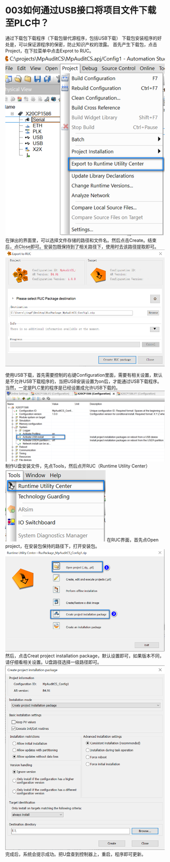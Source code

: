 # 003如何通过USB接口将项目文件下载至PLC中？
通过下载包下载程序（下载包替代源程序，包括USB下载）
下载包安装程序的好处是，可以保证源程序的保密，防止知识产权的泄露。
首先产生下载包，点击Project，在下拉菜单中点击Exprot to RUC。
![Img](./FILES/003如何通过USB接口将项目文件下载至PLC中？.md/img-20220528211343.png)
在弹出的界面里，可以选择文件存储的路径和文件名。然后点击Create。结束后，点Close即可。安装包既保持到了相关路径下，使用时去该路径提取即可。
![Img](./FILES/003如何通过USB接口将项目文件下载至PLC中？.md/img-20220528211349.png)

使用USB下载，首先需要控制的右键Configuration里面，需要有相关设置，默认是不允许USB下载程序的，当把USB安装设置为on后，才能通过USB下载程序。当然，一定是PLC里的程序是已经设置成允许USB下载的。
![Img](./FILES/003如何通过USB接口将项目文件下载至PLC中？.md/img-20220528211359.png)
制作U盘安装文件，先点Tools，然后点开RUC（Runtime Utility Center）
![Img](./FILES/003如何通过USB接口将项目文件下载至PLC中？.md/img-20220528211420.png)
在RUC界面，首先点Open project，在安装包保持的路径下，打开安装包。
![Img](./FILES/003如何通过USB接口将项目文件下载至PLC中？.md/img-20220528211429.png)
然后，点击Creat project installation package，默认设置即可，如果版本不同，请仔细看相关设置。U盘路径选择一级路径即可。
![Img](./FILES/003如何通过USB接口将项目文件下载至PLC中？.md/img-20220528211437.png)
完成后，系统会提示成功。把U盘查到控制器上，重启，程序即可更新。
